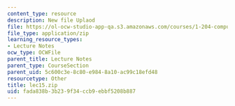 ```yaml
---
content_type: resource
description: New file Uplaod
file: https://ol-ocw-studio-app-qa.s3.amazonaws.com/courses/1-204-computer-algorithms-in-systems-engineering-spring-2010/fada838b3b239f34ccb9ebbf5208b887_lec15.zip
file_type: application/zip
learning_resource_types:
- Lecture Notes
ocw_type: OCWFile
parent_title: Lecture Notes
parent_type: CourseSection
parent_uid: 5c600c3e-8c80-e984-8a10-ac99c18efd48
resourcetype: Other
title: lec15.zip
uid: fada838b-3b23-9f34-ccb9-ebbf5208b887
---
```

